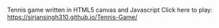 Tennis game written in HTML5 canvas and Javascript
Click here to play: https://sirjansingh310.github.io/Tennis-Game/
